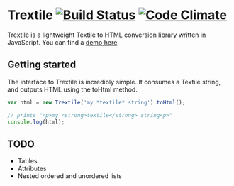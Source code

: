 # Trextile [![Build Status](https://travis-ci.org/damian/trextile.png?branch=master)](https://travis-ci.org/damian/trextile) [![Code Climate](https://codeclimate.com/github/damian/trextile.png)](https://codeclimate.com/github/damian/trextile)

Trextile is a lightweight Textile to HTML conversion library written in JavaScript. You can find a [demo here](http://damian.github.io/trextile/).

## Getting started

The interface to Trextile is incredibly simple. It consumes a Textile string, and outputs HTML using the toHtml method.

```javascript
var html = new Trextile('my *textile* string').toHtml();

// prints "<p>my <strong>textile</strong> string<p>"
console.log(html);
```

## TODO

- Tables
- Attributes
- Nested ordered and unordered lists
